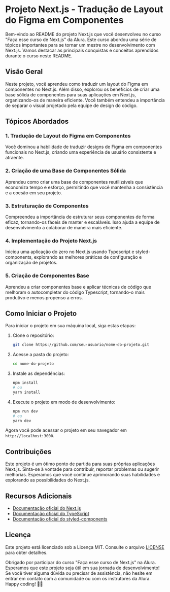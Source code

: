 # Projeto Next.js - Tradução de Layout do Figma em Componentes

Bem-vindo ao README do projeto Next.js que você desenvolveu no curso "Faça esse curso de Next.js" da Alura. Este curso abordou uma série de tópicos importantes para se tornar um mestre no desenvolvimento com Next.js. Vamos destacar as principais conquistas e conceitos aprendidos durante o curso neste README.

## Visão Geral

Neste projeto, você aprendeu como traduzir um layout do Figma em componentes no Next.js. Além disso, explorou os benefícios de criar uma base sólida de componentes para suas aplicações em Next.js, organizando-os de maneira eficiente. Você também entendeu a importância de separar o visual projetado pela equipe de design do código.

## Tópicos Abordados

### 1. Tradução de Layout do Figma em Componentes

Você dominou a habilidade de traduzir designs de Figma em componentes funcionais no Next.js, criando uma experiência de usuário consistente e atraente.

### 2. Criação de uma Base de Componentes Sólida

Aprendeu como criar uma base de componentes reutilizáveis que economiza tempo e esforço, permitindo que você mantenha a consistência e a coesão em seu projeto.

### 3. Estruturação de Componentes

Compreendeu a importância de estruturar seus componentes de forma eficaz, tornando-os fáceis de manter e escaláveis. Isso ajuda a equipe de desenvolvimento a colaborar de maneira mais eficiente.

### 4. Implementação do Projeto Next.js

Iniciou uma aplicação do zero no Next.js usando Typescript e styled-components, explorando as melhores práticas de configuração e organização de projetos.

### 5. Criação de Componentes Base

Aprendeu a criar componentes base e aplicar técnicas de código que melhoram o autocompletar do código Typescript, tornando-o mais produtivo e menos propenso a erros.

## Como Iniciar o Projeto

Para iniciar o projeto em sua máquina local, siga estas etapas:

1. Clone o repositório:

   ```bash
   git clone https://github.com/seu-usuario/nome-do-projeto.git
   ```

2. Acesse a pasta do projeto:

   ```bash
   cd nome-do-projeto
   ```

3. Instale as dependências:

   ```bash
   npm install
   # ou
   yarn install
   ```

4. Execute o projeto em modo de desenvolvimento:

   ```bash
   npm run dev
   # ou
   yarn dev
   ```

Agora você pode acessar o projeto em seu navegador em `http://localhost:3000`.

## Contribuições

Este projeto é um ótimo ponto de partida para suas próprias aplicações Next.js. Sinta-se à vontade para contribuir, reportar problemas ou sugerir melhorias. Esperamos que você continue aprimorando suas habilidades e explorando as possibilidades do Next.js.

## Recursos Adicionais

- [Documentação oficial do Next.js](https://nextjs.org/docs)
- [Documentação oficial do TypeScript](https://www.typescriptlang.org/docs)
- [Documentação oficial do styled-components](https://styled-components.com/docs)

## Licença

Este projeto está licenciado sob a Licença MIT. Consulte o arquivo [LICENSE](LICENSE) para obter detalhes.

Obrigado por participar do curso "Faça esse curso de Next.js" na Alura. Esperamos que este projeto seja útil em sua jornada de desenvolvimento! Se você tiver alguma dúvida ou precisar de assistência, não hesite em entrar em contato com a comunidade ou com os instrutores da Alura. Happy coding! 🚀🌟
